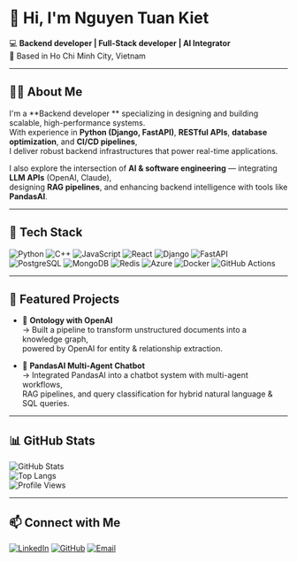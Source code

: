 # 👋 Hi, I'm Nguyen Tuan Kiet  

💻 **Backend developer  | Full-Stack developer | AI Integrator**  
📍 Based in Ho Chi Minh City, Vietnam  

---

## 🧑‍💻 About Me
I'm a **Backend developer ** specializing in designing and building scalable, high-performance systems.  
With experience in **Python (Django, FastAPI)**, **RESTful APIs**, **database optimization**, and **CI/CD pipelines**,  
I deliver robust backend infrastructures that power real-time applications.  

I also explore the intersection of **AI & software engineering** — integrating **LLM APIs** (OpenAI, Claude),  
designing **RAG pipelines**, and enhancing backend intelligence with tools like **PandasAI**.  

---

## 🚀 Tech Stack
![Python](https://img.shields.io/badge/Python-3776AB?style=flat&logo=python&logoColor=white)
![C++](https://img.shields.io/badge/C++-00599C?style=flat&logo=c%2b%2b&logoColor=white)
![JavaScript](https://img.shields.io/badge/JavaScript-F7DF1E?style=flat&logo=javascript&logoColor=black)
![React](https://img.shields.io/badge/React-61DAFB?style=flat&logo=react&logoColor=black)
![Django](https://img.shields.io/badge/Django-092E20?style=flat&logo=django&logoColor=white)
![FastAPI](https://img.shields.io/badge/FastAPI-009688?style=flat&logo=fastapi&logoColor=white)  
![PostgreSQL](https://img.shields.io/badge/PostgreSQL-316192?style=flat&logo=postgresql&logoColor=white)
![MongoDB](https://img.shields.io/badge/MongoDB-47A248?style=flat&logo=mongodb&logoColor=white)
![Redis](https://img.shields.io/badge/Redis-DC382D?style=flat&logo=redis&logoColor=white)
![Azure](https://img.shields.io/badge/Azure-0078D4?style=flat&logo=microsoftazure&logoColor=white)
![Docker](https://img.shields.io/badge/Docker-2496ED?style=flat&logo=docker&logoColor=white)
![GitHub Actions](https://img.shields.io/badge/GitHub_Actions-2088FF?style=flat&logo=github-actions&logoColor=white)  

---

## 📂 Featured Projects
- 🧠 **Ontology with OpenAI**  
  → Built a pipeline to transform unstructured documents into a knowledge graph,  
  powered by OpenAI for entity & relationship extraction.  

- 🤖 **PandasAI Multi-Agent Chatbot**  
  → Integrated PandasAI into a chatbot system with multi-agent workflows,  
  RAG pipelines, and query classification for hybrid natural language & SQL queries.  

---

## 📊 GitHub Stats
![GitHub Stats](https://github-readme-stats.vercel.app/api?username=Nguyenkiettuan1&show_icons=true&theme=tokyonight)  
![Top Langs](https://github-readme-stats.vercel.app/api/top-langs/?username=Nguyenkiettuan1&layout=compact&theme=tokyonight)  
![Profile Views](https://komarev.com/ghpvc/?username=Nguyenkiettuan1&label=Profile%20Views&color=blue&style=flat)  

---


## 📫 Connect with Me
[![LinkedIn](https://img.shields.io/badge/LinkedIn-blue?style=flat&logo=linkedin)](https://linkedin.com/in/nguyenkiettuan) [![GitHub](https://img.shields.io/badge/GitHub-333?style=flat&logo=github)](https://github.com/Nguyenkiettuan1)  [![Email](https://img.shields.io/badge/Email-D14836?style=flat&logo=gmail&logoColor=white)](mailto:nguyenkiettuan1@gmail.com)  
